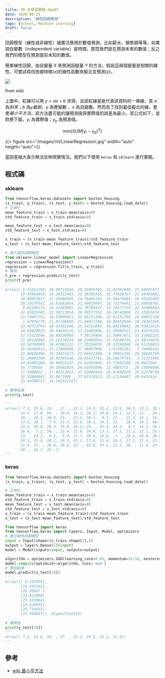 ```yaml
---
title: 30 天學習歷程-day07
date: 2020-08-25
description: "線性回歸應用"
tags: [school, Machine Learning]
draft: false
---
```


回歸模型（線性或非線性）被廣泛應用於數值預測，比如薪水，銷售額等等。如果說自變數（independent variable）是時間，那麼我們是在預測未來的數值；反之我們的模型在預測當前未知的數值。

簡單線性回歸，由自變量 $X$ 來預測因變量 $Y$ 的方法，假設這兩個變量是相關的線性，可嘗試尋找依據特徵($x$)的線性函數來擬合並預測($y$)。

![](https://upload.wikimedia.org/wikipedia/commons/thumb/3/3a/Linear_regression.svg/330px-Linear_regression.svg.png)

from wiki

上圖中，紅線可以用 $y=ax+b$ 求得，且該紅線是能代表該資料的一條線，其 $a$ 為*斜率*；$b$ 為*y截距*。$y$ 為應變數 ，$x$ 為自變數。然而為了找到最佳擬合的線，會使*最小平方法*，該方法盡可能的讓預測值與實際值的誤差為最小。其公式如下，並對應下圖，$y_i$ 為實際值；$y_p$ 為預測值。

$$min\{SUM(y_i-y_p)^2\}$$


<!-- ![](../assets/img/ml/LinearRegression.jpg) -->
{{< figure src="/images/ml/LinearRegression.jpg" width="auto" height="auto">}}

當誤差越大表示無法反映現實情況。我們以下使用 `keras` 和 `sklearn` 進行實驗。



## 程式碼

### sklearn

```python
from tensorflow.keras.datasets import boston_housing
(x_train, y_train), (x_test, y_test) = boston_housing.load_data()
# 正規化
mean_feature_train = x_train.mean(axis=0)
std_feature_train = x_train.std(axis=0)

mean_feature_test = x_test.mean(axis=0)
std_feature_test = x_test.std(axis=0)

x_train = (x_train-mean_feature_train)/std_feature_train
x_test = (x_test-mean_feature_test)/std_feature_test

# 導入線性回歸模型
from sklearn.linear_model import LinearRegression
regression = LinearRegression()
regression = regression.fit(x_train, y_train)
# 預測
Y_pre = regression.predict(x_test)
print(Y_pre)
'''
array([ 5.55451294, 20.00731644, 20.55665365, 32.82302446, 25.64697477,
       19.45968834, 29.28312483, 25.38391555, 18.77010357, 21.69493081,
       18.90073817, 17.19404589, 14.76462193, 35.36471844, 16.94182469,
       20.19279347, 24.81663854, 21.40019897, 18.73374643, 21.50058781,
        9.01360171, 14.22493901, 21.76783427, 13.19477724, 22.92466903,
       22.95855583, 32.30713014, 26.99577554, 10.29743999, 21.23053674,
       22.74987751, 16.53696011, 35.95251346, 23.61151789, 16.90051536,
        1.47956779, 11.91196969, 21.84417768, 14.98432038, 28.78391568,
       23.44723764, 28.43262246, 15.54312803, 34.89119042, 30.93811614,
       24.03029827, 30.94630116, 17.31001806, 21.29586521, 23.85376225,
       32.55122546, 18.85538009,  7.39134469, 12.50987673, 35.31802235,
       27.58130985, 15.22470224, 40.22803819, 37.31630734, 24.68154074,
       24.58704989, 18.47862137, 17.33356639, 20.33194398, 24.51156031,
       25.44348413, 15.17899598, 27.98967896,  1.61585283,  7.79000193,
       21.99030399, 25.19471673, 22.64422388,  6.58951295, 29.16926758,
       21.24881594, 20.91593148, 24.45613791, 34.58678744,  3.31253496,
       24.01003208, 36.60015237, 16.62435866, 15.77682186, 19.8823582 ,
       18.7739659 , 20.10582024, 24.41995009, 22.4085753 , 28.25894098,
       17.1408851 , 17.99213613, 27.42088419, 29.91688329, 35.52379739,
       18.55880041, 35.9671986 , 37.01310323, 25.17154407, 40.6431914 ,
       33.44709717, 24.26252215])
'''
# 實際結果
print(y_test)

'''
array([ 7.2, 18.8, 19. , 27. , 22.2, 24.5, 31.2, 22.9, 20.5, 23.2, 18.6,
       14.5, 17.8, 50. , 20.8, 24.3, 24.2, 19.8, 19.1, 22.7, 12. , 10.2,
       20. , 18.5, 20.9, 23. , 27.5, 30.1,  9.5, 22. , 21.2, 14.1, 33.1,
       23.4, 20.1,  7.4, 15.4, 23.8, 20.1, 24.5, 33. , 28.4, 14.1, 46.7,
       32.5, 29.6, 28.4, 19.8, 20.2, 25. , 35.4, 20.3,  9.7, 14.5, 34.9,
       26.6,  7.2, 50. , 32.4, 21.6, 29.8, 13.1, 27.5, 21.2, 23.1, 21.9,
       13. , 23.2,  8.1,  5.6, 21.7, 29.6, 19.6,  7. , 26.4, 18.9, 20.9,
       28.1, 35.4, 10.2, 24.3, 43.1, 17.6, 15.4, 16.2, 27.1, 21.4, 21.5,
       22.4, 25. , 16.6, 18.6, 22. , 42.8, 35.1, 21.5, 36. , 21.9, 24.1,
       50. , 26.7, 25. ])
'''

```

### keras

```python
from tensorflow.keras.datasets import boston_housing
(x_train, y_train), (x_test, y_test) = boston_housing.load_data()

# 正規化
mean_feature_train = x_train.mean(axis=0)
std_feature_train = x_train.std(axis=0)
mean_feature_test = x_test.mean(axis=0)
std_feature_test = x_test.std(axis=0)
x_train = (x_train-mean_feature_train)/std_feature_train
x_test = (x_test-mean_feature_test)/std_feature_test

from tensorflow import keras
from tensorflow.keras import layers, Input, Model, optimizers
# 建立線性回歸模型
input = Input(shape=(x_train.shape[1],))
output = layers.Dense(1)(input)
model = Model(inputs=input, outputs=output)

algorithm = optimizers.SGD(learning_rate=0.01, momentum=1e-10, nesterov=True, name='SGD')
model.compile(optimizer=algorithm, loss='mse')
# 預測結果
model.predict(x_test[:8])
'''
array([[ 6.102955],
       [19.943102],
       [20.30687 ],
       [33.413998],
       [25.533064],
       [19.329035],
       [29.714052],
       [25.394867]], dtype=float32)
'''
# 實際值
print(y_test[:8])
'''
array([ 7.2, 18.8, 19. , 27. , 22.2, 24.5, 31.2, 22.9])
'''

```


## 參考
- [wiki 最小平方法](https://zh.wikipedia.org/wiki/%E6%9C%80%E5%B0%8F%E4%BA%8C%E4%B9%98%E6%B3%95)